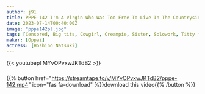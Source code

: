 ```yaml
---
author: j91
title: PPPE-142 I'm A Virgin Who Was Too Free To Live In The Countryside And Was Made A Toy For A Fucking Cheeky Female Brat Chin Looking Down And Saying, Do You Want To Fuck Me?
date: 2023-07-14T00:40:00Z
image: "pppe142pl.jpg"
tags: [Censored, Big tits, Cowgirl, Creampie, Sister, Solowork, Titty fuck]
maker: [Oppai]
actress: [Hoshino Natsuki]
---
```



{{< youtubepl MYvOPvxwJKTdB2 >}}
###

{{% button href="https://streamtape.to/v/MYvOPvxwJKTdB2/pppe-142.mp4" icon="fas fa-download" %}}download this video{{% /button %}}

